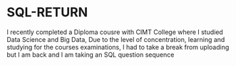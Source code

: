# SQL-RETURN
I recently completed a Diploma cousre with CIMT College where I studied Data Science and Big Data, Due to the level of concentration, learning and studying for the courses examinations, I had to take a break from uploading but I am back and I am taking an SQL question sequence
